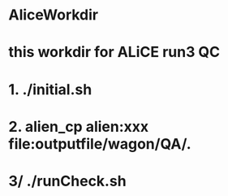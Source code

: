 # AliceWorkdir
# this workdir for ALiCE run3 QC
# 1. ./initial.sh
# 2. alien_cp alien:xxx file:outputfile/wagon/QA/.
# 3/ ./runCheck.sh
